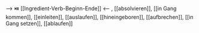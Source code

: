 --> ⏯️ [[Ingredient-Verb-Beginn-Ende]] <--
, [[absolvieren]], [[in Gang kommen]], [[einleiten]], [[auslaufen]], [[hineingeboren]], [[aufbrechen]], [[in Gang setzen]], [[ablaufen]]